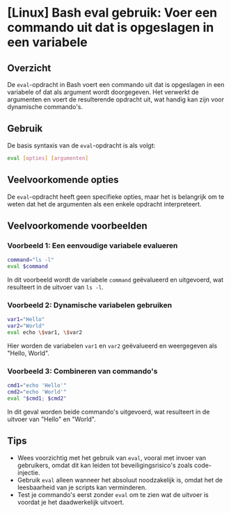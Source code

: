 # [Linux] Bash eval gebruik: Voer een commando uit dat is opgeslagen in een variabele

## Overzicht
De `eval`-opdracht in Bash voert een commando uit dat is opgeslagen in een variabele of dat als argument wordt doorgegeven. Het verwerkt de argumenten en voert de resulterende opdracht uit, wat handig kan zijn voor dynamische commando's.

## Gebruik
De basis syntaxis van de `eval`-opdracht is als volgt:

```bash
eval [opties] [argumenten]
```

## Veelvoorkomende opties
De `eval`-opdracht heeft geen specifieke opties, maar het is belangrijk om te weten dat het de argumenten als een enkele opdracht interpreteert.

## Veelvoorkomende voorbeelden

### Voorbeeld 1: Een eenvoudige variabele evalueren
```bash
command="ls -l"
eval $command
```
In dit voorbeeld wordt de variabele `command` geëvalueerd en uitgevoerd, wat resulteert in de uitvoer van `ls -l`.

### Voorbeeld 2: Dynamische variabelen gebruiken
```bash
var1="Hello"
var2="World"
eval echo \$var1, \$var2
```
Hier worden de variabelen `var1` en `var2` geëvalueerd en weergegeven als "Hello, World".

### Voorbeeld 3: Combineren van commando's
```bash
cmd1="echo 'Hello'"
cmd2="echo 'World'"
eval "$cmd1; $cmd2"
```
In dit geval worden beide commando's uitgevoerd, wat resulteert in de uitvoer van "Hello" en "World".

## Tips
- Wees voorzichtig met het gebruik van `eval`, vooral met invoer van gebruikers, omdat dit kan leiden tot beveiligingsrisico's zoals code-injectie.
- Gebruik `eval` alleen wanneer het absoluut noodzakelijk is, omdat het de leesbaarheid van je scripts kan verminderen.
- Test je commando's eerst zonder `eval` om te zien wat de uitvoer is voordat je het daadwerkelijk uitvoert.
